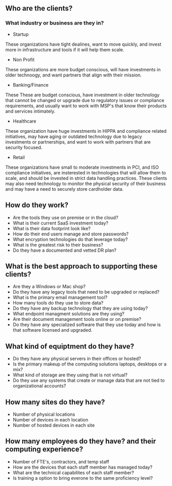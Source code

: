 ## Who are the clients? 

### What industry or business are they in?

 - Startup

These organizations have tight dealines, want to move quickly, and invest more in infrastructure and tools if it will help them scale.

 - Non Profit
 
These organizations are more budget conscious, will have investments in older technoogy, and want partners that align with their mission.

 - Banking/Finance

These These are budget conscious, have investment in older technology that cannot be changed or upgrade due to regulatory issues or compliance requirements, and usually want to work with MSP's that know their products and services intimately.

 - Healthcare

These organization have huge investments in HIPPA and compliance related initiatives, may have aging or outdated technology due to legacy investments or partnerships, and want to work with partners that are security focused.

 - Retail 

These organizations have small to moderate investments in PCI, and ISO compliance initiatives, are insterested in technologies that will allow them to scale, and should be invested in strict data handling practices. These clients may also need technology to monitor the physical security of their business and may have a need to securely store cardholder data.

## How do they work?
 - Are the tools they use on premise or in the cloud?
 - What is their current SaaS investment today?
 - What is their data footprint look like?
 - How do their end users manage and store passwords?
 - What encryption technologies do that leverage today?
 - What is the greatest risk to their business?
 - Do they have a documented and vetted DR plan?

## What is the best approach to supporting these clients?
 - Are they a Windows or Mac shop?
 - Do they have any legacy tools that need to be upgraded or replaced?
 - What is the primary email management tool?
 - How many tools do they use to store data?
 - Do they have any backup technology that they are using today?
 - What endpoint managment solutions are they using?
 - Are their document management tools online or on premise?
 - Do they have any specialized software that they use today and how is that software licensed and upgraded.

## What kind of equiptment do they have?
 - Do they have any physical servers in their offices or hosted?
 - Is the primary makeup of the computing solutions laptops, desktops or a mix?
 - What kind of storage are they using that is not virtual?
 - Do they use any systems that create or manage data that are not tied to organizational accounts?

## How many sites do they have?
 - Number of physical locations
 - Number of devices in each location
 - Number of hosted devices in each site

## How many employees do they have? and their computing experience?
 - Number of FTE's, contractors, and temp staff
 - How are the devices that each staff member has managed today?
 - What are the technical capabilites of each staff member?
 - Is training a option to bring everone to the same proficiency level?

